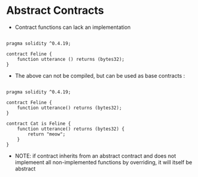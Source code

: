 # Abstract Contracts

- Contract functions can lack an implementation

```

pragma solidity ^0.4.19;

contract Feline {
    function utterance () returns (bytes32);
}

```

- The above can not be compiled, but can be used as base contracts :

```

pragma solidity ^0.4.19;

contract Feline {
    function utterance() returns (bytes32);
}

contract Cat is Feline { 
    function utterance() returns (bytes32) { 
        return "meow";
    }
}

```

- NOTE: if contract inherits from an abstract contract and does not implemeent all non-implemented functions by overriding, it will itself be abstract

